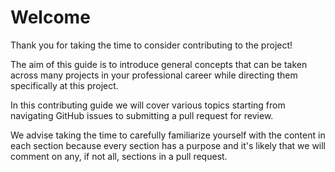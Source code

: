 # Welcome

Thank you for taking the time to consider contributing to the project!

The aim of this guide is to introduce general concepts that can be taken across many projects in your professional career while directing them specifically at this project.

In this contributing guide we will cover various topics starting from navigating GitHub issues to submitting a pull request for review.

We advise taking the time to carefully familiarize yourself with the content in each section because every section has a purpose and it's likely that we will comment on any, if not all, sections in a pull request.
